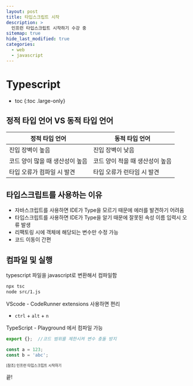 ```yaml
---
layout: post
title: 타입스크립트 시작
description: >
  인프런 타입스크립트 시작하기 수강 중
sitemap: true
hide_last_modified: true
categories:
  - web
  - javascript
---
```


# Typescript

* toc
{:toc .large-only}

## 정적 타입 언어 VS 동적 타입 언어

| 정적 타입 언어 | 동적 타입 언어 |
|--- | --- |
| 진입 장벽이 높음 | 진입 장벽이 낮음
| 코드 양이 많을 때 생산성이 높음 | 코드 양이 적을 때 생산성이 높음 |
| 타입 오류가 컴파일 시 발견 | 타입 오류가 런타임 시 발견 |

## 타입스크립트를 사용하는 이유

- 자바스크립트를 사용하면 IDE가 Type을 모르기 때문에 에러를 발견하기 어려움
- 타입스크립트를 사용하면 IDE가 Type을 알기 때문에 잘못된 속성 이름 입력시 오류 발생
- 리팩토링 시에 객체에 해당되는 변수만 수정 가능
- 코드 이동이 간편

## 컴파일 및 실행

typescript 파일을 javascript로 변환해서 컴파일함

```bash
npx tsc
node src/1.js
```

VScode - CodeRunner extensions 사용하면 편리
- `ctrl` + `alt` + `n`

TypeScript - Playground 에서 컴파일 가능

```ts
export {};  //코드 범위를 제한시켜 변수 충돌 방지

const a = 123;
const b = 'abc';
```


<span style="font-size:70%">[참조] 인프런 타입스크립트 시작하기

끝!